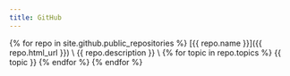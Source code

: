 ```yaml
---
title: GitHub
---
```


{% for repo in site.github.public_repositories %}
  [{{ repo.name }}]({{ repo.html_url }}) \ 
  {{ repo.description }} \ 
  {% for topic in repo.topics %}
  {{ topic }} 
  {% endfor %}
{% endfor %}
